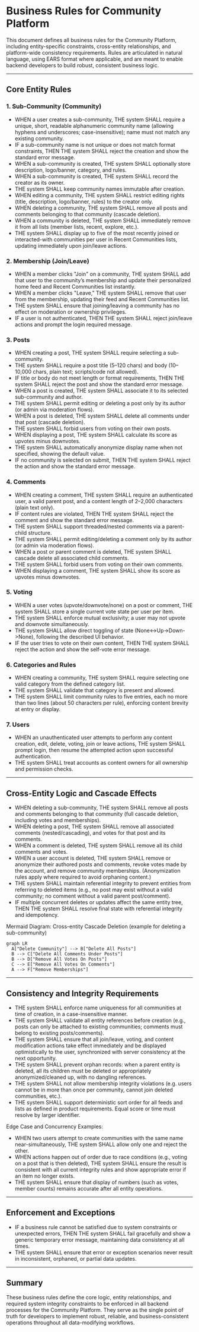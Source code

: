# Business Rules for Community Platform

This document defines all business rules for the Community Platform, including entity-specific constraints, cross-entity relationships, and platform-wide consistency requirements. Rules are articulated in natural language, using EARS format where applicable, and are meant to enable backend developers to build robust, consistent business logic.

---

## Core Entity Rules

### 1. Sub-Community (Community)
- WHEN a user creates a sub-community, THE system SHALL require a unique, short, readable alphanumeric community name (allowing hyphens and underscores; case-insensitive); name must not match any existing community.
- IF a sub-community name is not unique or does not match format constraints, THEN THE system SHALL reject the creation and show the standard error message.
- WHEN a sub-community is created, THE system SHALL optionally store description, logo/banner, category, and rules.
- WHEN a sub-community is created, THE system SHALL record the creator as its owner.
- THE system SHALL keep community names immutable after creation.
- WHEN editing a community, THE system SHALL restrict editing rights (title, description, logo/banner, rules) to the creator only.
- WHEN deleting a community, THE system SHALL remove all posts and comments belonging to that community (cascade deletion).
- WHEN a community is deleted, THE system SHALL immediately remove it from all lists (member lists, recent, explore, etc.).
- THE system SHALL display up to five of the most recently joined or interacted-with communities per user in Recent Communities lists, updating immediately upon join/leave actions.

### 2. Membership (Join/Leave)
- WHEN a member clicks "Join" on a community, THE system SHALL add that user to the community’s membership and update their personalized home feed and Recent Communities list instantly.
- WHEN a member clicks "Leave," THE system SHALL remove that user from the membership, updating their feed and Recent Communities list.
- THE system SHALL ensure that joining/leaving a community has no effect on moderation or ownership privileges.
- IF a user is not authenticated, THEN THE system SHALL reject join/leave actions and prompt the login required message.

### 3. Posts
- WHEN creating a post, THE system SHALL require selecting a sub-community.
- THE system SHALL require a post title (5–120 chars) and body (10–10,000 chars, plain text; scripts/code not allowed).
- IF title or body do not meet length or format requirements, THEN THE system SHALL reject the post and show the standard error message.
- WHEN a post is created, THE system SHALL associate it to its selected sub-community and author.
- THE system SHALL permit editing or deleting a post only by its author (or admin via moderation flows).
- WHEN a post is deleted, THE system SHALL delete all comments under that post (cascade deletion).
- THE system SHALL forbid users from voting on their own posts.
- WHEN displaying a post, THE system SHALL calculate its score as upvotes minus downvotes.
- THE system SHALL automatically anonymize display name when not specified, showing the default value.
- IF no community is selected on submit, THEN THE system SHALL reject the action and show the standard error message.

### 4. Comments
- WHEN creating a comment, THE system SHALL require an authenticated user, a valid parent post, and a content length of 2–2,000 characters (plain text only).
- IF content rules are violated, THEN THE system SHALL reject the comment and show the standard error message.
- THE system SHALL support threaded/nested comments via a parent-child structure.
- THE system SHALL permit editing/deleting a comment only by its author (or admin via moderation flows).
- WHEN a post or parent comment is deleted, THE system SHALL cascade delete all associated child comments.
- THE system SHALL forbid users from voting on their own comments.
- WHEN displaying a comment, THE system SHALL show its score as upvotes minus downvotes.

### 5. Voting
- WHEN a user votes (upvote/downvote/none) on a post or comment, THE system SHALL store a single current vote state per user per item.
- THE system SHALL enforce mutual exclusivity; a user may not upvote and downvote simultaneously.
- THE system SHALL allow direct toggling of state (None<->Up->Down->None), following the described UI behavior.
- IF the user tries to vote on their own content, THEN THE system SHALL reject the action and show the self-vote error message.

### 6. Categories and Rules
- WHEN creating a community, THE system SHALL require selecting one valid category from the defined category list.
- THE system SHALL validate that category is present and allowed.
- THE system SHALL limit community rules to five entries, each no more than two lines (about 50 characters per rule), enforcing content brevity at entry or display.

### 7. Users
- WHEN an unauthenticated user attempts to perform any content creation, edit, delete, voting, join or leave actions, THE system SHALL prompt login, then resume the attempted action upon successful authentication.
- THE system SHALL treat accounts as content owners for all ownership and permission checks.

---

## Cross-Entity Logic and Cascade Effects

- WHEN deleting a sub-community, THE system SHALL remove all posts and comments belonging to that community (full cascade deletion, including votes and memberships).
- WHEN deleting a post, THE system SHALL remove all associated comments (nested/cascading), and votes for that post and its comments.
- WHEN a comment is deleted, THE system SHALL remove all its child comments and votes.
- WHEN a user account is deleted, THE system SHALL remove or anonymize their authored posts and comments, revoke votes made by the account, and remove community memberships. (Anonymization rules apply where required to avoid orphaning content.)
- THE system SHALL maintain referential integrity to prevent entities from referring to deleted items (e.g., no post may exist without a valid community; no comment without a valid parent post/comment).
- IF multiple concurrent deletes or updates affect the same entity tree, THEN THE system SHALL resolve final state with referential integrity and idempotency.

Mermaid Diagram: Cross-entity Cascade Deletion (example for deleting a sub-community)

```mermaid
graph LR
  A["Delete Community"] --> B["Delete All Posts"]
  B --> C["Delete All Comments Under Posts"]
  B --> D["Remove All Votes On Posts"]
  C --> E["Remove All Votes On Comments"]
  A --> F["Remove Memberships"]
```

---

## Consistency and Integrity Requirements

- THE system SHALL enforce name uniqueness for all communities at time of creation, in a case-insensitive manner.
- THE system SHALL validate all entity references before creation (e.g., posts can only be attached to existing communities; comments must belong to existing posts/comments).
- THE system SHALL ensure that all join/leave, voting, and content modification actions take effect immediately and be displayed optimistically to the user, synchronized with server consistency at the next opportunity.
- THE system SHALL prevent orphan records: when a parent entity is deleted, all its children must be deleted or appropriately anonymized/cleaned up, with no dangling references.
- THE system SHALL not allow membership integrity violations (e.g. users cannot be in more than once per community, cannot join deleted communities, etc.).
- THE system SHALL support deterministic sort order for all feeds and lists as defined in product requirements. Equal score or time must resolve by larger identifier.

Edge Case and Concurrency Examples:
- WHEN two users attempt to create communities with the same name near-simultaneously, THE system SHALL allow only one and reject the other.
- WHEN actions happen out of order due to race conditions (e.g., voting on a post that is then deleted), THE system SHALL ensure the result is consistent with all current integrity rules and show appropriate error if an item no longer exists.
- THE system SHALL ensure that display of numbers (such as votes, member counts) remains accurate after all entity operations.

---

## Enforcement and Exceptions
- IF a business rule cannot be satisfied due to system constraints or unexpected errors, THEN THE system SHALL fail gracefully and show a generic temporary error message, maintaining data consistency at all times.
- THE system SHALL ensure that error or exception scenarios never result in inconsistent, orphaned, or partial data updates.

---

## Summary
These business rules define the core logic, entity relationships, and required system integrity constraints to be enforced in all backend processes for the Community Platform. They serve as the single point of truth for developers to implement robust, reliable, and business-consistent operations throughout all data-modifying workflows.

